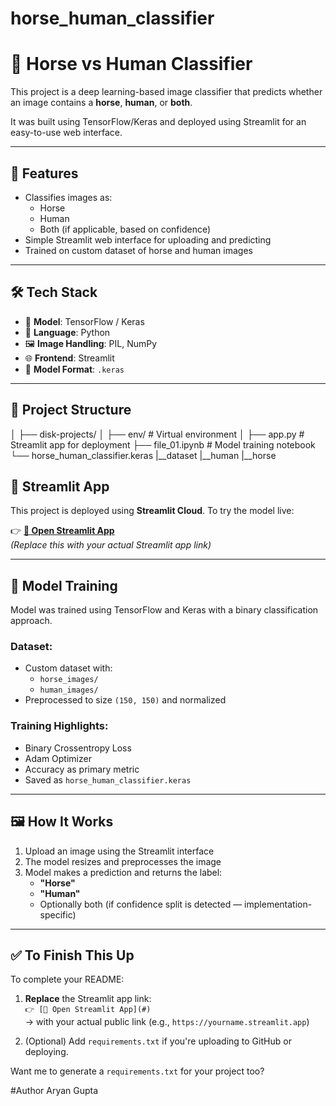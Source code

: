 # horse_human_classifier

# 🐴 Horse vs Human Classifier

This project is a deep learning-based image classifier that predicts whether an image contains a **horse**, **human**, or **both**.

It was built using TensorFlow/Keras and deployed using Streamlit for an easy-to-use web interface.

---

## 📌 Features

- Classifies images as:
  - Horse
  - Human
  - Both (if applicable, based on confidence)
- Simple Streamlit web interface for uploading and predicting
- Trained on custom dataset of horse and human images

---

## 🛠️ Tech Stack

- 🧠 **Model**: TensorFlow / Keras
- 🐍 **Language**: Python
- 🖼️ **Image Handling**: PIL, NumPy
- 🌐 **Frontend**: Streamlit
- 🔢 **Model Format**: `.keras`

---

## 📁 Project Structure

│
├── disk-projects/ 
│
├── env/ # Virtual environment
│
├── app.py # Streamlit app for deployment
├── file_01.ipynb # Model training notebook
└── horse_human_classifier.keras
|__dataset
        |__human
        |__horse

## 🚀 Streamlit App

This project is deployed using **Streamlit Cloud**. To try the model live:

👉 **[🔗 Open Streamlit App](#)**  
_(Replace this with your actual Streamlit app link)_

---

## 🧪 Model Training

Model was trained using TensorFlow and Keras with a binary classification approach.

### Dataset:
- Custom dataset with:
  - `horse_images/`
  - `human_images/`
- Preprocessed to size `(150, 150)` and normalized

### Training Highlights:
- Binary Crossentropy Loss
- Adam Optimizer
- Accuracy as primary metric
- Saved as `horse_human_classifier.keras`

---

## 🖼️ How It Works

1. Upload an image using the Streamlit interface
2. The model resizes and preprocesses the image
3. Model makes a prediction and returns the label:
   - **"Horse"**
   - **"Human"**
   - Optionally both (if confidence split is detected — implementation-specific)


---

## ✅ To Finish This Up

To complete your README:

1. **Replace** the Streamlit app link:  
   `👉 [🔗 Open Streamlit App](#)`  
   → with your actual public link (e.g., `https://yourname.streamlit.app`)

2. (Optional) Add `requirements.txt` if you're uploading to GitHub or deploying.

Want me to generate a `requirements.txt` for your project too?




#Author
Aryan Gupta

